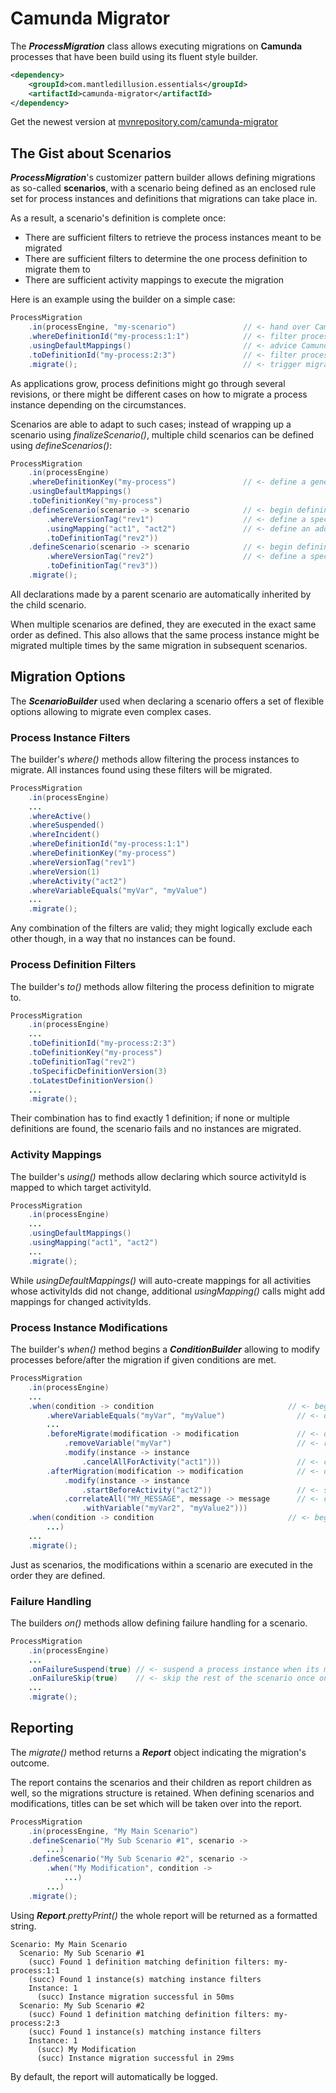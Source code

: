 # Camunda Migrator

The **_ProcessMigration_** class allows executing migrations on **Camunda** processes that have been build using its fluent style builder.

```xml
<dependency>
    <groupId>com.mantledillusion.essentials</groupId>
    <artifactId>camunda-migrator</artifactId>
</dependency>
```

Get the newest version at [mvnrepository.com/camunda-migrator](https://mvnrepository.com/artifact/com.mantledillusion.essentials/camunda-migrator)

## The Gist about Scenarios

**_ProcessMigration_**'s customizer pattern builder allows defining migrations as so-called **scenarios**, with a scenario being defined as an enclosed rule set for process instances and definitions that migrations can take place in.

As a result, a scenario's definition is complete once:
- There are sufficient filters to retrieve the process instances meant to be migrated
- There are sufficient filters to determine the one process definition to migrate them to
- There are sufficient activity mappings to execute the migration

Here is an example using the builder on a simple case:

```java
ProcessMigration
    .in(processEngine, "my-scenario")               // <- hand over Camunda's process engine
    .whereDefinitionId("my-process:1:1")            // <- filter process instances to migrate
    .usingDefaultMappings()                         // <- advice Camunda to use the default 1:1 activity mappings
    .toDefinitionId("my-process:2:3")               // <- filter process definitions to migrate to
    .migrate();                                     // <- trigger migration
```

As applications grow, process definitions might go through several revisions, or there might be different cases on how to migrate a process instance depending on the circumstances.

Scenarios are able to adapt to such cases; instead of wrapping up a scenario using _finalizeScenario()_, multiple child scenarios can be defined using _defineScenarios()_:

```java
ProcessMigration
    .in(processEngine)
    .whereDefinitionKey("my-process")               // <- define a general definition key filter
    .usingDefaultMappings()
    .toDefinitionKey("my-process")
    .defineScenario(scenario -> scenario            // <- begin defining first child scenario
        .whereVersionTag("rev1")                    // <- define a specific tag filter for rev1 to rev2
        .usingMapping("act1", "act2")               // <- define an additional activity mapping to only apply in this child scenario
        .toDefinitionTag("rev2"))
    .defineScenario(scenario -> scenario            // <- begin defining second child scenario
        .whereVersionTag("rev2")                    // <- define a specific tag filter for rev2 to rev3
        .toDefinitionTag("rev3"))
    .migrate();
```

All declarations made by a parent scenario are automatically inherited by the child scenario.

When multiple scenarios are defined, they are executed in the exact same order as defined. This also allows that the same process instance might be migrated multiple times by the same migration in subsequent scenarios.

## Migration Options

The **_ScenarioBuilder_** used when declaring a scenario offers a set of flexible options allowing to migrate even complex cases.

### Process Instance Filters

The builder's _where()_ methods allow filtering the process instances to migrate.  All instances found using these filters will be migrated.

```java
ProcessMigration
    .in(processEngine)
    ...
    .whereActive()
    .whereSuspended()
    .whereIncident()
    .whereDefinitionId("my-process:1:1")
    .whereDefinitionKey("my-process")
    .whereVersionTag("rev1")
    .whereVersion(1)
    .whereActivity("act2")
    .whereVariableEquals("myVar", "myValue")
    ...
    .migrate();
```

Any combination of the filters are valid; they might logically exclude each other though, in a way that no instances can be found.

### Process Definition Filters

The builder's _to()_ methods allow filtering the process definition to migrate to.

```java
ProcessMigration
    .in(processEngine)
    ...
    .toDefinitionId("my-process:2:3")
    .toDefinitionKey("my-process")
    .toDefinitionTag("rev2")
    .toSpecificDefinitionVersion(3)
    .toLatestDefinitionVersion()
    ...
    .migrate();
```

Their combination has to find exactly 1 definition; if none or multiple definitions are found, the scenario fails and no instances are migrated.

### Activity Mappings

The builder's _using()_ methods allow declaring which source activityId is mapped to which target activityId.

```java
ProcessMigration
    .in(processEngine)
    ...
    .usingDefaultMappings()
    .usingMapping("act1", "act2")
    ...
    .migrate();
```

While _usingDefaultMappings()_ will auto-create mappings for all activities whose activityIds did not change, additional _usingMapping()_ calls might add mappings for changed activityIds.

### Process Instance Modifications

The builder's _when()_ method begins a **_ConditionBuilder_** allowing to modify processes before/after the migration if given conditions are met.

```java
ProcessMigration
    .in(processEngine)
    ...
    .when(condition -> condition                              // <- begin modification #1
        .whereVariableEquals("myVar", "myValue")                // <- only apply modification if filters match
        ...
        .beforeMigrate(modification -> modification             // <- declare what to do before migrating the process
            .removeVariable("myVar")                            // <- remove variable from process
            .modify(instance -> instance
                .cancelAllForActivity("act1")))                 // <- cancel all activities of this ID
        .afterMigration(modification -> modification            // <- declare what to do after migrating the process
            .modify(instance -> instance
                .startBeforeActivity("act2"))                   // <- start a new activity after this ID
            .correlateAll("MY_MESSAGE", message -> message      // <- correlate a message to the process
                .withVariable("myVar2", "myValue2")))
    .when(condition -> condition                              // <- begin modification #2
        ...)
    ...
    .migrate();
```

Just as scenarios, the modifications within a scenario are executed in the order they are defined.

### Failure Handling

The builders _on()_ methods allow defining failure handling for a scenario.

```java
ProcessMigration
    .in(processEngine)
    ...
    .onFailureSuspend(true) // <- suspend a process instance when its migration fails
    .onFailureSkip(true)    // <- skip the rest of the scenario once one of its migrations fails
    ...
    .migrate();
```

## Reporting

The _migrate()_ method returns a **_Report_** object indicating the migration's outcome.

The report contains the scenarios and their children as report children as well, so the migrations structure is retained. When defining scenarios and modifications, titles can be set which will be taken over into the report.

```java
ProcessMigration
    .in(processEngine, "My Main Scenario")
    .defineScenario("My Sub Scenario #1", scenario ->
        ...)
    .defineScenario("My Sub Scenario #2", scenario ->
        .when("My Modification", condition -> 
            ...)
        ...)
    .migrate();
```

Using _**Report**.prettyPrint()_ the whole report will be returned as a formatted string.

```text
Scenario: My Main Scenario
  Scenario: My Sub Scenario #1
    (succ) Found 1 definition matching definition filters: my-process:1:1
    (succ) Found 1 instance(s) matching instance filters
    Instance: 1
      (succ) Instance migration successful in 50ms
  Scenario: My Sub Scenario #2
    (succ) Found 1 definition matching definition filters: my-process:2:3
    (succ) Found 1 instance(s) matching instance filters
    Instance: 1
      (succ) My Modification
      (succ) Instance migration successful in 29ms
```

By default, the report will automatically be logged.